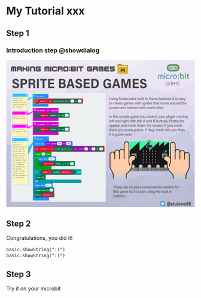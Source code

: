 # My Tutorial xxx

## Step 1

### Introduction step @showdialog

![Lights flashing](https://github.com/start2code-app/mytutorial/blob/master/docs/static/games-sprite.jpg?raw=true)


## Step 2

Congratulations, you did it!

```blocks
basic.showString(":(")
basic.showString(":)")
```
## Step 3

Try it on your microbit

<script src="https://makecode.com/gh-pages-embed.js"></script><script>makeCodeRender("{{ site.makecode.home_url }}", "{{ site.github.owner_name }}/{{ site.github.repository_name }}");</script>
